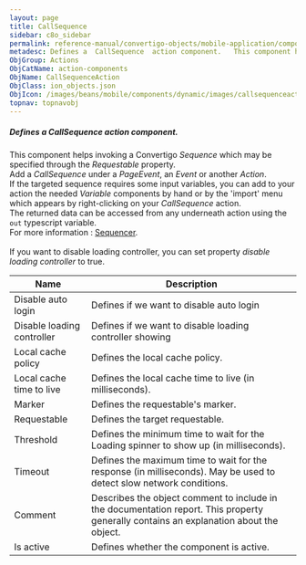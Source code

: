```yaml
---
layout: page
title: CallSequence
sidebar: c8o_sidebar
permalink: reference-manual/convertigo-objects/mobile-application/components/action-components/callsequence/
metadesc: Defines a  CallSequence  action component.   This component helps invoking a Convertigo  Sequence  which may be specified through the  Requestable  pr
ObjGroup: Actions
ObjCatName: action-components
ObjName: CallSequenceAction
ObjClass: ion_objects.json
ObjIcon: /images/beans/mobile/components/dynamic/images/callsequenceaction_color_32x32.png
topnav: topnavobj
---
```

##### Defines a <i>CallSequence</i> action component. <br/>

 This component helps invoking a Convertigo <i>Sequence</i> which may be specified through the <i>Requestable</i> property.<br/>
 Add a <i>CallSequence</i> under a <i>PageEvent</i>, an <i>Event</i> or another <i>Action</i>.<br/>
If the targeted sequence requires some input variables, you can add to your action the needed <i>Variable</i> components by hand or by the 'import' menu which appears by right-clicking on your <i>CallSequence</i> action.<br/>
The returned data can be accessed from any underneath action using the <code>out</code> typescript variable.<br/>
For more information : <a href='https://www.convertigo.com/documentation/latest/reference-manual/convertigo-objects/sequencer/'>Sequencer</a>. <br/>
<br/>
 If you want to disable loading controller, you can set property <i>disable loading controller</i> to true.

Name | Description 
--- | ---
Disable auto login | Defines if we want to disable auto login
Disable loading controller | Defines if we want to disable loading controller showing
Local cache policy | Defines the local cache policy.
Local cache time to live | Defines the local cache time to live (in milliseconds).
Marker | Defines the requestable's marker.
Requestable | Defines the target requestable.
Threshold | Defines the minimum time to wait for the Loading spinner to show up (in milliseconds).
Timeout | Defines the maximum time to wait for the response (in milliseconds). May be used to detect slow network conditions.
Comment | Describes the object comment to include in the documentation report.  This property generally contains an explanation about the object. 
Is active | Defines whether the component is active. 

